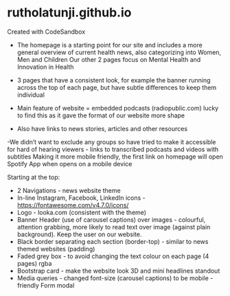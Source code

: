 # rutholatunji.github.io
Created with CodeSandbox

- The homepage is a starting point for our site and includes a more general overview of current health news, also categorizing into Women, Men and Children
Our other 2 pages focus on Mental Health and Innovation in Health 

- 3 pages that have a consistent look, for example the banner running across the top of each page, but have subtle differences to keep them individual 

- Main feature of website = embedded podcasts (radiopublic.com) lucky to find this as it gave the format of our website more shape 

- Also have links to news stories, articles and other resources

-We didn’t want to exclude any groups so have tried to make it accessible for hard of hearing viewers - links to transcribed podcasts and videos with subtitles
Making it more mobile friendly, the first link on homepage will open Spotify App when opens on a mobile device

Starting at the top:
- 2 Navigations - news website theme
- In-line Instagram, Facebook, LinkedIn icons - https://fontawesome.com/v4.7.0/icons/
- Logo - looka.com (consistent with the theme)
- Banner Header (use of carousel captions) over images - colourful, attention grabbing, more likely to read text over image (against plain background). Keep the user on our website.
- Black border separating each section (border-top) - similar to news themed websites (padding)
- Faded grey box - to avoid changing the text colour on each page (4 pages) rgba 
- Bootstrap card - make the website look 3D and mini headlines standout 
- Media queries - changed font-size (carousel captions) to be mobile - friendly 
Form modal 
